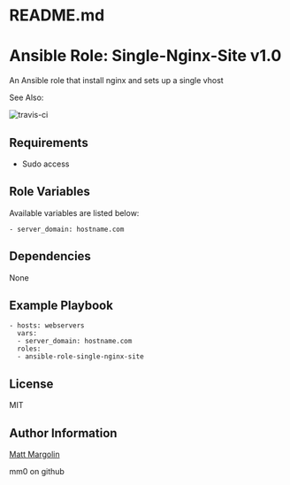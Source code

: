 # README.md

# Ansible Role: Single-Nginx-Site v1.0

An Ansible role that install nginx and sets up a single vhost

See Also: 

![travis-ci](https://travis-ci.org/mm0/ansible-role-single-nginx-site.svg?branch=master)

## Requirements

- Sudo access


## Role Variables

Available variables are listed below:

    - server_domain: hostname.com

## Dependencies

None 

## Example Playbook

    - hosts: webservers
      vars: 
      - server_domain: hostname.com
      roles:
      - ansible-role-single-nginx-site

## License

MIT


Author Information
------------------

[Matt Margolin](mailto:matt.margolin@gmail.com)

mm0 on github
